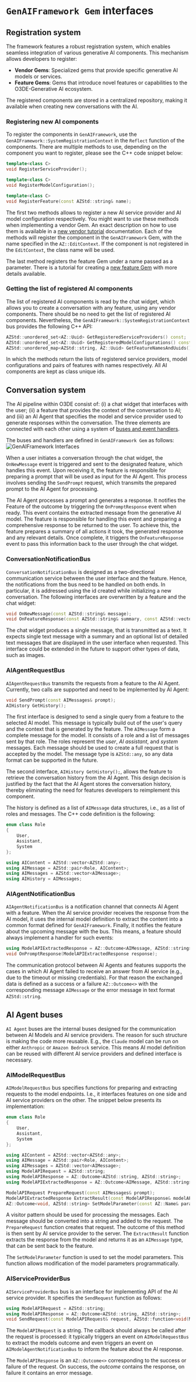 # `GenAIFramework Gem` interfaces

## Registration system

The framework features a robust registration system, which enables seamless integration of various generative AI components. This mechanism allows developers to register:
* **Vendor Gems**: Specialized gems that provide specific generative AI models or services.
* **Feature Gems**: Gems that introduce novel features or capabilities to the O3DE-Generative AI ecosystem.

The registered components are stored in a centralized repository, making it available when creating new conversations with the AI. 

### Registering new AI components
To register the components in `GenAIFramework`, use the `GenAIFramework::SystemRegistrationContext` in the `Reflect` function of the components. There are multiple methods to use, depending on the component you want to register, please see the C++ code snippet below:

```cpp
template<class C>
void RegisterServiceProvider();

template<class C>
void RegisterModelConfiguration();

template<class C>
void RegisterFeature(const AZStd::string& name);
```

The first two methods allows to register a new AI service provider and AI model configuration respectively. You might want to use these methods when implementing a vendor Gem. An exact description on how to use them is available in a [new vendor tutorial](./newVendor.md) documentation. Each of the methods will register the component in the `GenAIFramework` Gem, with the name specified in the `AZ::EditContext`. If the component is not registered in the `EditContext`, the class name will be used.

The last method registers the feature Gem under a name passed as a parameter. There is a tutorial for creating a [new feature Gem](./newFeature.md) with more details available.

### Getting the list of registered AI components
The list of registered AI components is read by the chat widget, which allows you to create a conversation with any feature, using any vendor components. There should be no need to get the list of registered AI components. Nevertheless, the `GenAIFramework::SystemRegistrationContext` bus provides the following C++ API:

```cpp
AZStd::unordered_set<AZ::Uuid> GetRegisteredServiceProviders() const;
AZStd::unordered_set<AZ::Uuid> GetRegisteredModelConfigurations() const;
AZStd::unordered_map<AZStd::string, AZ::Uuid> GetFeatureNamesAndUuids() const;
```

In which the methods return the lists of registered service providers, model configurations and pairs of features with names respectively. All AI components are kept as class unique ids.

## Conversation system
The AI pipeline within O3DE consist of: (i) a chat widget that interfaces with the user; (ii) a feature that provides the context of the conversation to AI; and (iii) an AI Agent that specifies the model and service provider used to generate responses within the conversation. The three elements are connected with each other using a system of [buses and event handlers](https://docs.o3de.org/docs/user-guide/programming/messaging/ebus/). 

The buses and handlers are defined in `GenAIFramework Gem` as follows:
![GenAIFramework Interfaces](./images/interfaces.svg)

When a user initiates a conversation through the chat widget, the `OnNewMessage` event is triggered and sent to the designated feature, which handles this event. Upon receiving it, the feature is responsible for preparing a prompt that will be used as input for the AI Agent. This process involves sending the `SendPrompt` request, which transmits the prepared prompt to the AI Agent for processing.

The AI Agent processes a prompt and generates a response. It notifies the Feature of the outcome by triggering the `OnPromptResponse` event when ready. This event contains the extracted message from the generative AI model. The feature is responsible for handling this event and preparing a comprehensive response to be returned to the user. To achieve this, the feature prepares a summary of all actions it took, the generated response and any relevant details. Once complete, it triggers the `OnFeatureResponse` event to pass this information back to the user through the chat widget.

### ConversationNotificationBus
`ConversationNotificationBus` is designed as a two-directional communication service between the user interface and the feature. Hence, the notifications from the bus need to be handled on both ends. In particular, it is addressed using the id created while initializing a new conversation. The following interfaces are overwritten by a feature and the chat widget:
```cpp
void OnNewMessage(const AZStd::string& message);
void OnFeatureResponse(const AZStd::string& summary, const AZStd::vector<AZStd::string>& detailedResponse);
```

The chat widget produces a single message, that is transmitted as a text. It expects single text message with a summary and an optional list of detailed text messages that are displayed in the user interface when requested. This interface could be extended in the future to support other types of data, such as images.

### AIAgentRequestBus
`AIAgentRequestBus` transmits the requests from a feature to the AI Agent. Currently, two calls are supported and need to be implemented by AI Agent:

```cpp
void SendPrompt(const AIMessages& prompt);
AIHistory GetHistory();
```

The first interface is designed to send a single query from a feature to the selected AI model. This message is typically build out of the user's query and the context that is generated by the feature. The `AIMessage` form a complete message for the model. It consists of a role and a list of messages sent by that role. The roles represent the _user_, _AI assistant_, and _system_ messages. Each message should be used to create a full request that is accepted by the model. The message type is `AZStd::any`, so any data format can be supported in the future.

The second interface, `AIHistory GetHistory();`, allows the feature to retrieve the conversation history from the AI Agent. This design decision is justified by the fact that the AI Agent stores the conversation history, thereby eliminating the need for features developers to reimplement this component.

The history is defined as a list of `AIMessage` data structures, i.e., as a list of roles and messages. The C++ code definition is the following:

```cpp
enum class Role
{
    User,
    Assistant,
    System
};

using AIContent = AZStd::vector<AZStd::any>;
using AIMessage = AZStd::pair<Role, AIContent>;
using AIMessages = AZStd::vector<AIMessage>;
using AIHistory = AIMessages;
```

### AIAgentNotificationBus
`AIAgentNotificationBus` is a notification channel that connects AI Agent with a feature. When the AI service provider receives the response from the AI model, it uses the internal model definition to extract the content into a common format defined for `GenAIFramework`. Finally, it notifies the feature about the upcoming message with the bus. This means, a feature should always implement a handler for such events:

```cpp
using ModelAPIExtractedResponse = AZ::Outcome<AIMessage, AZStd::string>; 
void OnPromptResponse(ModelAPIExtractedResponse response);
```

The communication protocol between AI Agents and features supports the cases in which AI Agent failed to receive an answer from AI service (e.g., due to the timeout or missing credentials). For that reason the exchanged data is defined as a success or a failure `AZ::Outcome<>` with the corresponding message `AIMessage` or the error message in text format `AZStd::string`.

## AI Agent buses

`AI Agent` buses are the internal buses designed for the communication between AI Models and AI service providers. The reason for such structure is making the code more reusable. E.g., the `Claude` model can be run on either `Anthropic` or `Amazon Bedrock` service. This means AI model definition can be reused with different AI service providers and defined interface is necessary.

### AIModelRequestBus
`AIModelRequestBus` bus specifies functions for preparing and extracting requests to the model endpoints. I.e., it interfaces features on one side and AI service providers on the other. The snippet below presents its implementation:
```cpp
enum class Role
{
    User,
    Assistant,
    System
};

using AIContent = AZStd::vector<AZStd::any>;
using AIMessage = AZStd::pair<Role, AIContent>;
using AIMessages = AZStd::vector<AIMessage>;
using ModelAPIRequest = AZStd::string;
using ModelAPIResponse = AZ::Outcome<AZStd::string, AZStd::string>;
using ModelAPIExtractedResponse = AZ::Outcome<AIMessage, AZStd::string>;

ModelAPIRequest PrepareRequest(const AIMessages& prompt);
ModelAPIExtractedResponse ExtractResult(const ModelAPIResponse& modelAPIResponse);
AZ::Outcome<void, AZStd::string> SetModelParameter(const AZ::Name& parameterName, const AZStd::string& parameterValue);
```
A visitor pattern should be used for processing the messages. Each message should be converted into a string and added to the request. The `PrepareRequest` function creates that request. The outcome of this method is then sent by AI service provider to the server. The `ExtractResult` function extracts the response from the model and returns it as an `AIMessage` type, that can be sent back to the feature.

The `SetModelParameter` function is used to set the model parameters. This function allows modification of the model parameters programmatically.

### AIServiceProviderBus
`AIServiceProviderBus` bus is an interface for implementing API of the AI service provider. It specifies the `SendRequest` function as follows:
```cpp
using ModelAPIRequest = AZStd::string;
using ModelAPIResponse = AZ::Outcome<AZStd::string, AZStd::string>;
void SendRequest(const ModelAPIRequest& request, AZStd::function<void(ModelAPIResponse)> callback);
```

The `ModelAPIRequest` is a string. The callback should always be called after the request is processed: it typically triggers an event on `AIModelRequestBus` to extract the models outcome and even triggers an event on `AIModelAgentNotificationBus` to inform the feature about the AI response.

The `ModelAPIResponse` is an `AZ::Outcome<>` corresponding to the success or failure of the request. On success, the _outcome_ contains the response, on failure it contains an error message.

